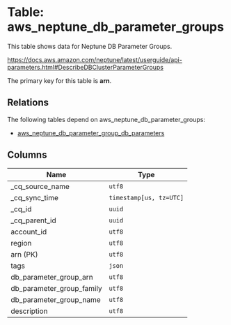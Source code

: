# Table: aws_neptune_db_parameter_groups

This table shows data for Neptune DB Parameter Groups.

https://docs.aws.amazon.com/neptune/latest/userguide/api-parameters.html#DescribeDBClusterParameterGroups

The primary key for this table is **arn**.

## Relations

The following tables depend on aws_neptune_db_parameter_groups:
  - [aws_neptune_db_parameter_group_db_parameters](aws_neptune_db_parameter_group_db_parameters)

## Columns

| Name          | Type          |
| ------------- | ------------- |
|_cq_source_name|`utf8`|
|_cq_sync_time|`timestamp[us, tz=UTC]`|
|_cq_id|`uuid`|
|_cq_parent_id|`uuid`|
|account_id|`utf8`|
|region|`utf8`|
|arn (PK)|`utf8`|
|tags|`json`|
|db_parameter_group_arn|`utf8`|
|db_parameter_group_family|`utf8`|
|db_parameter_group_name|`utf8`|
|description|`utf8`|
